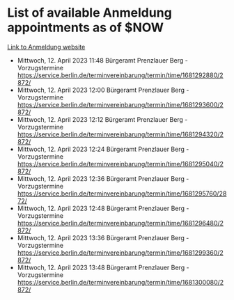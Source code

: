 # List of available Anmeldung appointments as of $NOW
[Link to Anmeldung website](https://service.berlin.de/terminvereinbarung/termin/tag.php?termin=1&anliegen[]=120686&dienstleisterlist=122210,122217,327316,122219,327312,122227,327314,122231,327346,122243,327348,122254,122252,329742,122260,329745,122262,329748,122271,327278,122273,327274,122277,327276,330436,122280,327294,122282,327290,122284,327292,122291,327270,122285,327266,122286,327264,122296,327268,150230,329760,122297,327286,122294,327284,122312,329763,122314,329775,122304,327330,122311,327334,122309,327332,317869,122281,327352,122279,329772,122283,122276,327324,122274,327326,122267,329766,122246,327318,122251,327320,122257,327322,122208,327298,122226,327300&herkunft=http%3A%2F%2Fservice.berlin.de%2Fdienstleistung%2F120686%2F)
- Mittwoch, 12. April 2023 11:48 Bürgeramt Prenzlauer Berg - Vorzugstermine https://service.berlin.de/terminvereinbarung/termin/time/1681292880/2872/
- Mittwoch, 12. April 2023 12:00 Bürgeramt Prenzlauer Berg - Vorzugstermine https://service.berlin.de/terminvereinbarung/termin/time/1681293600/2872/
- Mittwoch, 12. April 2023 12:12 Bürgeramt Prenzlauer Berg - Vorzugstermine https://service.berlin.de/terminvereinbarung/termin/time/1681294320/2872/
- Mittwoch, 12. April 2023 12:24 Bürgeramt Prenzlauer Berg - Vorzugstermine https://service.berlin.de/terminvereinbarung/termin/time/1681295040/2872/
- Mittwoch, 12. April 2023 12:36 Bürgeramt Prenzlauer Berg - Vorzugstermine https://service.berlin.de/terminvereinbarung/termin/time/1681295760/2872/
- Mittwoch, 12. April 2023 12:48 Bürgeramt Prenzlauer Berg - Vorzugstermine https://service.berlin.de/terminvereinbarung/termin/time/1681296480/2872/
- Mittwoch, 12. April 2023 13:36 Bürgeramt Prenzlauer Berg - Vorzugstermine https://service.berlin.de/terminvereinbarung/termin/time/1681299360/2872/
- Mittwoch, 12. April 2023 13:48 Bürgeramt Prenzlauer Berg - Vorzugstermine https://service.berlin.de/terminvereinbarung/termin/time/1681300080/2872/
